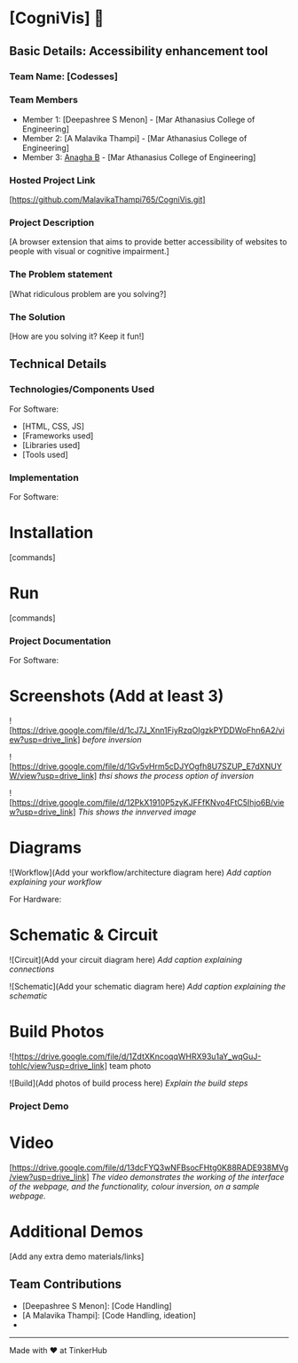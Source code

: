 # [CogniVis] 🎯


## Basic Details: Accessibility enhancement tool
### Team Name: [Codesses]


### Team Members
- Member 1: [Deepashree S Menon] - [Mar Athanasius College of Engineering]
- Member 2: [A Malavika Thampi] - [Mar Athanasius College of Engineering]
- Member 3: [Anagha B] - [Mar Athanasius College of Engineering]

### Hosted Project Link
[https://github.com/MalavikaThampi765/CogniVis.git]

### Project Description
[A browser extension that aims to provide better accessibility of websites to people with visual or cognitive impairment.]

### The Problem statement
[What ridiculous problem are you solving?]

### The Solution
[How are you solving it? Keep it fun!]

## Technical Details
### Technologies/Components Used
For Software:
- [HTML, CSS, JS]
- [Frameworks used]
- [Libraries used]
- [Tools used]

### Implementation
For Software:
# Installation
[commands]

# Run
[commands]

### Project Documentation
For Software:

# Screenshots (Add at least 3)
![https://drive.google.com/file/d/1cJ7J_Xnn1FiyRzqOIgzkPYDDWoFhn6A2/view?usp=drive_link]
*before inversion*

![https://drive.google.com/file/d/1Gv5vHrm5cDJYOgfh8U7SZUP_E7dXNUYW/view?usp=drive_link]
*thsi shows the process option of inversion*

![https://drive.google.com/file/d/12PkX1910P5zyKJFFfKNvo4FtC5Ihjo6B/view?usp=drive_link]
*This shows the innverved image*

# Diagrams
![Workflow](Add your workflow/architecture diagram here)
*Add caption explaining your workflow*

For Hardware:

# Schematic & Circuit
![Circuit](Add your circuit diagram here)
*Add caption explaining connections*

![Schematic](Add your schematic diagram here)
*Add caption explaining the schematic*

# Build Photos
![https://drive.google.com/file/d/1ZdtXKncoqqWHRX93u1aY_wqGuJ-tohlc/view?usp=drive_link]
team photo


![Build](Add photos of build process here)
*Explain the build steps*

### Project Demo
# Video
[https://drive.google.com/file/d/13dcFYQ3wNFBsocFHtg0K88RADE938MVg/view?usp=drive_link]
*The video demonstrates the working of the interface of the webpage, and the functionality, colour inversion, on a sample webpage.*

# Additional Demos
[Add any extra demo materials/links]

## Team Contributions
- [Deepashree S Menon]: [Code Handling]
- [A Malavika Thampi]: [Code Handling, ideation]
- [Anagha B]: [Prompting]

---
Made with ❤️ at TinkerHub

